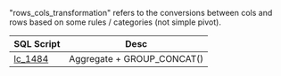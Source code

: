 "rows_cols_transformation" refers to the conversions between cols and rows based on some rules / categories (not simple pivot).

| SQL Script  | Desc | 
| ----------- | ---- |
| [lc_1484](https://github.com/irenejiazhou/sql_manual/blob/main/rows_cols_transformation/leetcode_Q1484_group_list_by_date.sql)|Aggregate + GROUP_CONCAT()|
